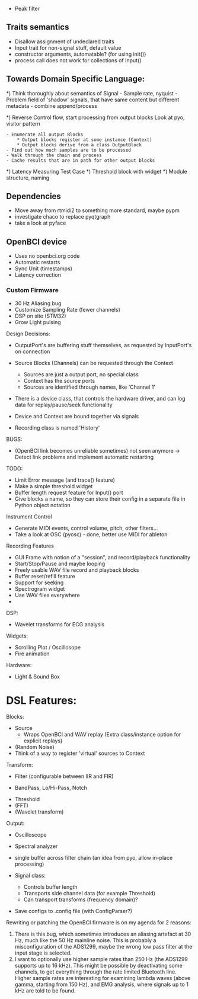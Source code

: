 - Peak filter

## Traits semantics

* Disallow assignment of undeclared traits
* Input trait for non-signal stuff, default value
* constructor arguments, automatable? (for using init())
* process call does not work for collections of Input()

## Towards Domain Specific Language:

*) Think thoroughly about semantics of Signal
	- Sample rate, nyquist
	- Problem field of 'shadow' signals, that have same content but different metadata
	- combine append/process

*) Reverse Control flow, start processing from output blocks
	Look at pyo, visitor pattern

	- Enumerate all output Blocks
		* Output blocks register at some instance (Context)
		* Output blocks derive from a class OutputBlock
	- Find out how much samples are to be processed
	- Walk through the chain and process
	- Cache results that are in path for other output blocks

*) Latency Measuring Test Case
*) Threshold block with widget
*) Module structure, naming

## Dependencies

* Move away from rtmidi2 to something more standard, maybe pypm
* investigate chaco to replace pyqtgraph
* take a look at pyface

## OpenBCI device

* Uses no openbci.org code
* Automatic restarts
* Sync Unit (timestamps)
* Latency correction


### Custom Firmware

* 30 Hz Aliasing bug
* Customize Sampling Rate (fewer channels)
* DSP on site (STM32)
* Grow Light pulsing


Design Decisions:

- OutputPort's are buffering stuff themselves, as requested by InputPort's on connection

- Source Blocks (Channels) can be requested through the Context
	* Sources are just a output port, no special class
	* Context has the source ports
	* Sources are identified through names, like 'Channel 1'
- There is a device class, that controls the hardware driver, and can log data for replay/pause/seek functionality
- Device and Context are bound together via signals

- Recording class is named 'History'



BUGS:
* (OpenBCI link becomes unreliable sometimes) not seen anymore -> Detect link problems and implement automatic restarting

TODO:
* Limit Error message (and trace() feature)
* Make a simple threshold widget
* Buffer length request feature for Input() port
* Give blocks a name, so they can store their config in a separate file in Python object notation

Instrument Control
* Generate MIDI events, control volume, pitch, other filters...
* Take a look at OSC (pyosc) - done, better use MIDI for ableton


Recording Features
* GUI Frame with notion of a "session", and record/playback functionality
* Start/Stop/Pause and maybe looping
* Freely usable WAV file record and playback blocks
* Buffer reset/refill feature
* Support for seeking
* Spectrogram widget
* Use WAV files everywhere
*


DSP:
* Wavelet transforms for ECG analysis

Widgets:
* Scrolling Plot / Oscillosope
* Fire animation

Hardware:
* Light & Sound Box


DSL Features:
============
Blocks:

* Source 
	- Wraps OpenBCI and WAV replay (Extra class/instance option for explicit replays)
* (Random Noise)
* Think of a way to register 'virtual' sources to Context

Transform:

* Filter (configurable between IIR and FIR)
- BandPass, Lo/Hi-Pass, Notch
* Threshold
* (FFT)
* (Wavelet transform)


Output:
* Oscilloscope
* Spectral analyzer

* single buffer across filter chain (an idea from pyo, allow in-place processing)
* Signal class:
	- Controls buffer length
	- Transports side channel data (for example Threshold)
	- Can transport transforms (frequency domain)?



* Save configs to .config file (with ConfigParser?)


Rewriting or patching the OpenBCI firmware is on my agenda for 2 reasons:
1) There is this bug, which sometimes introduces an aliasing artefact at 30 Hz, much like the 50 Hz mainline noise. This is probably a misconfiguration of the ADS1299, maybe the wrong low pass filter at the input stage is selected.
2) I want to optionally use higher sample rates than 250 Hz (the ADS1299 supports up to 16 kHz). This might be possible by deactivating some channels, to get everything through the rate limited Bluetooth line. Higher sample rates are interesting for examining lambda waves (above gamma, starting from 150 Hz), and EMG analysis, where signals up to 1 kHz are told to be found.
